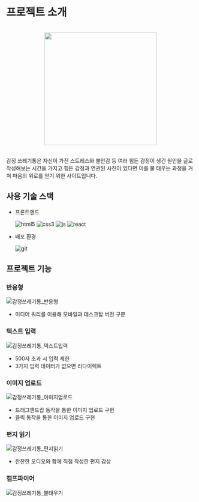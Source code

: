 # 프로젝트 소개

<br>
<center>
<img src="https://user-images.githubusercontent.com/75672249/120592400-c67afa80-c478-11eb-8707-30864aa10ecd.png" width="300px" />
</center>
<br>

감정 쓰레기통은 자신이 가진 스트레스와 불안감 등 여러 힘든 감정이 생긴 원인을 글로 작성해보는 시간을 가지고 힘든 감정과 연관된 사진이 있다면 이를 불 태우는 과정을 거쳐 마음의 위로를 얻기 위한 사이트입니다.

## 사용 기술 스택

- 프론트엔드

  ![html5](https://img.shields.io/badge/HTML5-E34F26?style=for-the-badge&logo=html5&logoColor=white)
  ![css3](https://img.shields.io/badge/CSS3-1572B6?style=for-the-badge&logo=css3&logoColor=white)
  ![js](https://img.shields.io/badge/JavaScript-F7DF1E?style=for-the-badge&logo=javascript&logoColor=black)
  ![react](https://img.shields.io/badge/react-%2320232a.svg?style=for-the-badge&logo=react&logoColor=%2361DAFB)

- 배포 환경

  ![git](https://img.shields.io/badge/github-%23121011.svg?style=for-the-badge&logo=github&logoColor=white)

## 프로젝트 기능

### 반응형

![감정쓰레기통_반응형](https://user-images.githubusercontent.com/75672249/120601279-b406be00-c484-11eb-92f7-6c52a1a08e68.gif)

- 미디어 쿼리를 이용해 모바일과 데스크탑 버전 구분

### 텍스트 입력

![감정쓰레기통_텍스트입력](https://user-images.githubusercontent.com/75672249/120601326-c1bc4380-c484-11eb-9b95-deca894cf335.gif)

- 500자 초과 시 입력 제한
- 3가지 입력 데이터가 없으면 리다이렉트

### 이미지 업로드

![감정쓰레기통_이미지업로드](https://user-images.githubusercontent.com/75672249/120601312-bc5ef900-c484-11eb-9cf5-87b6ea0d3add.gif)

- 드래그앤드랍 동작을 통한 이미지 업로드 구현
- 클릭 동작을 통한 이미지 업로드 구현

### 편지 읽기

![감정쓰레기통_편지읽기](https://user-images.githubusercontent.com/75672249/120601338-c4b73400-c484-11eb-9ec1-a9e46c447e29.gif)

- 잔잔한 오디오와 함께 직접 작성한 편지 감상

### 캠프파이어

![감정쓰레기통_불태우기](https://user-images.githubusercontent.com/75672249/120601297-b8cb7200-c484-11eb-805e-3a111a1ef68f.gif)
